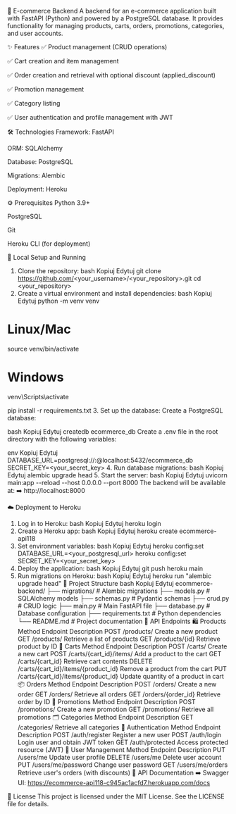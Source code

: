 🛒 E-commerce Backend
A backend for an e-commerce application built with FastAPI (Python) and powered by a PostgreSQL database.
It provides functionality for managing products, carts, orders, promotions, categories, and user accounts.

✨ Features
✅ Product management (CRUD operations)

✅ Cart creation and item management

✅ Order creation and retrieval with optional discount (applied_discount)

✅ Promotion management

✅ Category listing

✅ User authentication and profile management with JWT

🛠️ Technologies
Framework: FastAPI

ORM: SQLAlchemy

Database: PostgreSQL

Migrations: Alembic

Deployment: Heroku

⚙️ Prerequisites
Python 3.9+

PostgreSQL

Git

Heroku CLI (for deployment)

🚀 Local Setup and Running
1. Clone the repository:
bash
Kopiuj
Edytuj
git clone https://github.com/<your_username>/<your_repository>.git
cd <your_repository>
2. Create a virtual environment and install dependencies:
bash
Kopiuj
Edytuj
python -m venv venv
# Linux/Mac
source venv/bin/activate
# Windows
venv\Scripts\activate

pip install -r requirements.txt
3. Set up the database:
Create a PostgreSQL database:

bash
Kopiuj
Edytuj
createdb ecommerce_db
Create a .env file in the root directory with the following variables:

env
Kopiuj
Edytuj
DATABASE_URL=postgresql://<user>:<password>@localhost:5432/ecommerce_db
SECRET_KEY=<your_secret_key>
4. Run database migrations:
bash
Kopiuj
Edytuj
alembic upgrade head
5. Start the server:
bash
Kopiuj
Edytuj
uvicorn main:app --reload --host 0.0.0.0 --port 8000
The backend will be available at:
➡️ http://localhost:8000

☁️ Deployment to Heroku
1. Log in to Heroku:
bash
Kopiuj
Edytuj
heroku login
2. Create a Heroku app:
bash
Kopiuj
Edytuj
heroku create ecommerce-api118
3. Set environment variables:
bash
Kopiuj
Edytuj
heroku config:set DATABASE_URL=<your_postgresql_url>
heroku config:set SECRET_KEY=<your_secret_key>
4. Deploy the application:
bash
Kopiuj
Edytuj
git push heroku main
5. Run migrations on Heroku:
bash
Kopiuj
Edytuj
heroku run "alembic upgrade head"
📂 Project Structure
bash
Kopiuj
Edytuj
ecommerce-backend/
├── migrations/        # Alembic migrations
├── models.py          # SQLAlchemy models
├── schemas.py         # Pydantic schemas
├── crud.py            # CRUD logic
├── main.py            # Main FastAPI file
├── database.py        # Database configuration
├── requirements.txt   # Python dependencies
└── README.md          # Project documentation
📖 API Endpoints
🛍️ Products
Method	Endpoint	Description
POST	/products/	Create a new product
GET	/products/	Retrieve a list of products
GET	/products/{id}	Retrieve product by ID
🛒 Carts
Method	Endpoint	Description
POST	/carts/	Create a new cart
POST	/carts/{cart_id}/items/	Add a product to the cart
GET	/carts/{cart_id}	Retrieve cart contents
DELETE	/carts/{cart_id}/items/{product_id}	Remove a product from the cart
PUT	/carts/{cart_id}/items/{product_id}	Update quantity of a product in cart
📦 Orders
Method	Endpoint	Description
POST	/orders/	Create a new order
GET	/orders/	Retrieve all orders
GET	/orders/{order_id}	Retrieve order by ID
🎁 Promotions
Method	Endpoint	Description
POST	/promotions/	Create a new promotion
GET	/promotions/	Retrieve all promotions
🗂️ Categories
Method	Endpoint	Description
GET	/categories/	Retrieve all categories
🔐 Authentication
Method	Endpoint	Description
POST	/auth/register	Register a new user
POST	/auth/login	Login user and obtain JWT token
GET	/auth/protected	Access protected resource (JWT)
👤 User Management
Method	Endpoint	Description
PUT	/users/me	Update user profile
DELETE	/users/me	Delete user account
PUT	/users/me/password	Change user password
GET	/users/me/orders	Retrieve user's orders (with discounts)
📝 API Documentation
➡️ Swagger UI:
https://ecommerce-api118-c945ac1acfd7.herokuapp.com/docs

📄 License
This project is licensed under the MIT License. See the LICENSE file for details.
